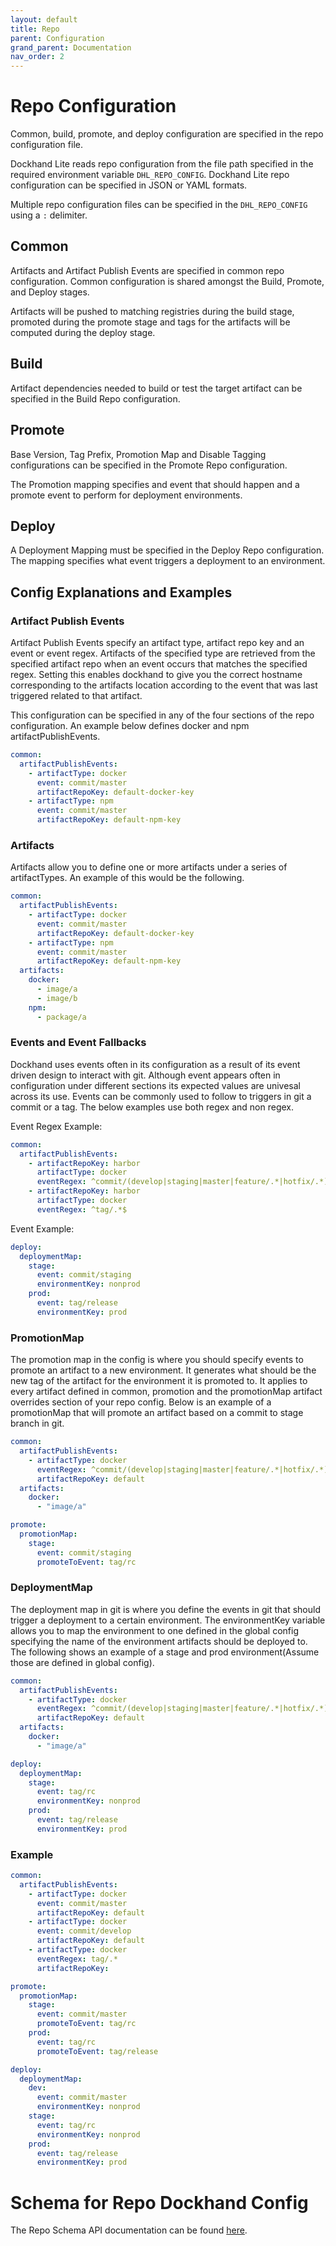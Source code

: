 ```yaml
---
layout: default
title: Repo
parent: Configuration
grand_parent: Documentation
nav_order: 2
---
```


# Repo Configuration

Common, build, promote, and deploy configuration are specified in the repo configuration file.

Dockhand Lite reads repo configuration from the file path specified in the required environment variable `DHL_REPO_CONFIG`. Dockhand Lite repo configuration can be specified in JSON or YAML formats.

Multiple repo configuration files can be specified in the `DHL_REPO_CONFIG` using a `:` delimiter.

## [](#header-1) Common

Artifacts and Artifact Publish Events are specified in common repo configuration. Common configuration is shared amongst the Build, Promote, and Deploy stages.

Artifacts will be pushed to matching registries during the build stage, promoted during the promote stage and tags for the artifacts will be computed during the deploy stage.

## [](#header-1) Build

Artifact dependencies needed to build or test the target artifact can be specified in the Build Repo configuration.

## [](#header-1) Promote

Base Version, Tag Prefix, Promotion Map and Disable Tagging configurations can be specified in the Promote Repo configuration.

The Promotion mapping specifies and event that should happen and a promote event to perform for deployment environments.

## [](#header-1) Deploy

A Deployment Mapping must be specified in the Deploy Repo configuration. The mapping specifies what event triggers a deployment to an environment.

## [](#header-1) Config Explanations and Examples

### [](#header-1) Artifact Publish Events

Artifact Publish Events specify an artifact type, artifact repo key and an event or event regex. Artifacts of the specified type are retrieved from the specified artifact repo when an event occurs that matches the specified regex. Setting this enables dockhand to give you the correct hostname corresponding to the artifacts location according to the event that was last triggered related to that artifact.

This configuration can be specified in any of the four sections of the repo configuration. An example below defines docker and npm artifactPublishEvents.

```yaml
common:
  artifactPublishEvents:
    - artifactType: docker
      event: commit/master
      artifactRepoKey: default-docker-key
    - artifactType: npm
      event: commit/master
      artifactRepoKey: default-npm-key
```

### [](#header-1) Artifacts
 
Artifacts allow you to define one or more artifacts under a series of artifactTypes. An example of this would be the following.

```yaml
common:
  artifactPublishEvents:
    - artifactType: docker
      event: commit/master
      artifactRepoKey: default-docker-key
    - artifactType: npm
      event: commit/master
      artifactRepoKey: default-npm-key
  artifacts:
    docker:
      - image/a
      - image/b
    npm:
      - package/a
```

### [](#header-1) Events and Event Fallbacks

Dockhand uses events often in its configuration as a result of its event driven design to interact with git. Although event appears often in configuration under different sections its expected values are univesal across its use. Events can be commonly used to follow to triggers in git a commit or a tag. The below examples use both regex and non regex.

Event Regex Example:
```yaml
common:
  artifactPublishEvents:
    - artifactRepoKey: harbor
      artifactType: docker
      eventRegex: ^commit/(develop|staging|master|feature/.*|hotfix/.*)$
    - artifactRepoKey: harbor
      artifactType: docker
      eventRegex: ^tag/.*$
```

Event Example: 
```yaml
deploy:
  deploymentMap:
    stage:
      event: commit/staging
      environmentKey: nonprod
    prod:
      event: tag/release
      environmentKey: prod
```

### [](#header-1) PromotionMap

The promotion map in the config is where you should specify events to promote an artifact to a new environment. It generates what should be the new tag of the artifact for the environment it is promoted to. It applies to every artifact defined in common, promotion and the promotionMap artifact overrides section of your repo config. Below is an example of a promotionMap that will promote an artifact based on a commit to stage branch in git.

```yaml
common:
  artifactPublishEvents:
    - artifactType: docker
      eventRegex: ^commit/(develop|staging|master|feature/.*|hotfix/.*)$
      artifactRepoKey: default
  artifacts:
    docker:
      - "image/a"

promote:
  promotionMap:
    stage:
      event: commit/staging
      promoteToEvent: tag/rc
```

### [](#header-1) DeploymentMap

The deployment map in git is where you define the events in git that should trigger a deployment to a certain environment. The environmentKey variable allows you to map the environment to one defined in the global config specifying the name of the environment artifacts should be deployed to. The following shows an example of a stage and prod environment(Assume those are defined in global config).

```yaml
common:
  artifactPublishEvents:
    - artifactType: docker
      eventRegex: ^commit/(develop|staging|master|feature/.*|hotfix/.*)$
      artifactRepoKey: default
  artifacts:
    docker:
      - "image/a"

deploy:
  deploymentMap:
    stage:
      event: tag/rc
      environmentKey: nonprod
    prod:
      event: tag/release
      environmentKey: prod
```

### [](#header-1) Example

```yaml
common:
  artifactPublishEvents:
    - artifactType: docker
      event: commit/master
      artifactRepoKey: default
    - artifactType: docker
      event: commit/develop
      artifactRepoKey: default
    - artifactType: docker
      eventRegex: tag/.*
      artifactRepoKey: 

promote:
  promotionMap:
    stage:
      event: commit/master
      promoteToEvent: tag/rc
    prod:
      event: tag/rc
      promoteToEvent: tag/release

deploy:
  deploymentMap:
    dev:
      event: commit/master
      environmentKey: nonprod
    stage:
      event: tag/rc
      environmentKey: nonprod
    prod:
      event: tag/release
      environmentKey: prod

```

# Schema for Repo Dockhand Config

The Repo Schema API documentation can be found [here](https://github.com/boxboat/dockhand-lite/blob/master/docs/api/interfaces/repo_irepoconfig.irepoconfig.md).